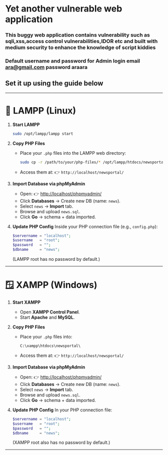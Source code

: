 # Yet another vulnerable web application
### This buggy web application contains vulnerability such as sqli,xss,access control vulnerabilities,IDOR etc and built with medium security to enhance the knowledge of script kiddies
### Default username and password for Admin login email ara@gmail.com password araara
## Set it up using the guide below
---

# 🐧 LAMPP (Linux)

1. **Start LAMPP**

   ```bash
   sudo /opt/lampp/lampp start
   ```

2. **Copy PHP Files**

   * Place your `.php` files into the LAMPP web directory:

     ```bash
     sudo cp -r /path/to/your/php-files/* /opt/lampp/htdocs/newsportal/
     ```
   * Access them at:
     👉 `http://localhost/newsportal/`

3. **Import Database via phpMyAdmin**

   * Open: 👉 [http://localhost/phpmyadmin/](http://localhost/phpmyadmin/)
   * Click **Databases** → Create new DB (name: `news`).
   * Select `news` → **Import** tab.
   * Browse and upload `news.sql`.
   * Click **Go** → schema + data imported.

4. **Update PHP Config**
   Inside your PHP connection file (e.g., `config.php`):

   ```php
   $servername = "localhost";
   $username   = "root";
   $password   = "";
   $dbname     = "news";
   ```

   (LAMPP root has no password by default.)

---

# 🪟 XAMPP (Windows)

1. **Start XAMPP**

   * Open **XAMPP Control Panel**.
   * Start **Apache** and **MySQL**.

2. **Copy PHP Files**

   * Place your `.php` files into:

     ```
     C:\xampp\htdocs\newsportal\
     ```
   * Access them at:
     👉 `http://localhost/newsportal/`

3. **Import Database via phpMyAdmin**

   * Open: 👉 [http://localhost/phpmyadmin/](http://localhost/phpmyadmin/)
   * Click **Databases** → Create new DB (name: `news`).
   * Select `news` → **Import** tab.
   * Browse and upload `news.sql`.
   * Click **Go** → schema + data imported.

4. **Update PHP Config**
   In your PHP connection file:

   ```php
   $servername = "localhost";
   $username   = "root";
   $password   = "";
   $dbname     = "news";
   ```

   (XAMPP root also has no password by default.)

---

